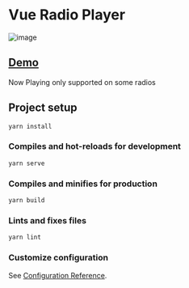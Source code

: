 # Vue Radio Player

![image](https://user-images.githubusercontent.com/21019611/108760342-9610ef80-755e-11eb-84bc-5a546056f969.png)

## [Demo](https://vue-radio-player.vercel.app/)

Now Playing only supported on some radios


## Project setup
```
yarn install
```

### Compiles and hot-reloads for development
```
yarn serve
```

### Compiles and minifies for production
```
yarn build
```

### Lints and fixes files
```
yarn lint
```

### Customize configuration
See [Configuration Reference](https://cli.vuejs.org/config/).
